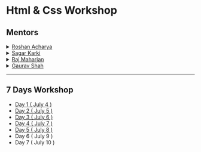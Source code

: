# Html & Css Workshop

## Mentors

<details>
    <summary>
        <a href="https://github.com/coderosh">Roshan Acharya</a>
    </summary>

- `day-1`: How web works ?
- `day-3`: Emmet guide
- `day-4`: Audio/Video, semantics, meta tags, emojis, entities, remaining formatting and form tags and css
</details>

<details>
    <summary>
        <a href="https://github.com/bytesagar">Sagar Karki</a>
    </summary>

- `day-1`: Why Learn `Html/Css` ?
- `day-3`: Forms and Tables
</details>

<details>
    <summary>
        <a href="https://github.com/dubbyding">Raj Maharjan</a>
    </summary>

- `day-2`: Basic Html tags.
</details>

<details>
    <summary>
        <a href="https://github.com/dubbyding">Gaurav Shah</a>
    </summary>

- `day-1`: Roadmap
- `day-2`: Diving in CSS. Selectors,comments, box model, margin, paddings, background, lists, links, tables    
</details>

---

## 7 Days Workshop

- [Day 1 ( July 4 )](./day-1)
- [Day 2 ( July 5 )](./day-2)
- [Day 3 ( July 6 )](./day-3)
- [Day 4 ( July 7 )](./day-4)
- [Day 5 ( July 8 )](./day-5)
- Day 6 ( July 9 )
- Day 7 ( July 10 )
